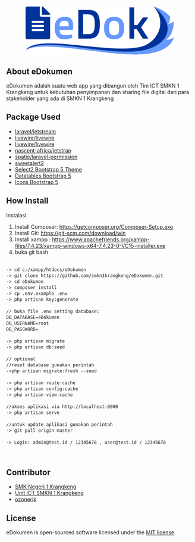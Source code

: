 <p align="center"><a href="#" target="_blank"><img src="public/img/logo.svg" width="400"></a></p>

## About eDokumen
eDokumen adalah suatu web app yang dibangun oleh Tim ICT SMKN 1 Krangkeng untuk kebutuhan penyimpanan dan sharing file digital dari para stakeholder yang ada di SMKN 1 Krangkeng

## Package Used
<ul>
<li>
    <a href="https://jetstream.laravel.com/2.x/installation.html">laravel/jetstream</a>
</li>
<li>
    <a href="https://laravel-livewire.com/docs/2.x/installation">livewire/livewire</a>
</li>
<li>
    <a href="https://laravel-livewire.com/docs/2.x/installation">livewire/livewire</a>
</li>
<li>
    <a href="https://github.com/nascent-africa/jetstrap">nascent-africa/jetstrap</a>
</li>
<li>
    <a href="https://spatie.be/docs/laravel-permission/v5/installation-laravel">spatie/laravel-permission</a>
</li>
<li>
    <a href="https://sweetalert2.github.io/">sweetalert2</a>
</li>
<li>
    <a href="https://github.com/apalfrey/select2-bootstrap-5-theme">Select2 Bootstrap 5 Theme</a>
</li>
<li>
    <a href="https://datatables.net/extensions/fixedheader/examples/integration/responsive-bootstrap.html">Datatables Bootstrap 5</a>
</li>
<li>
    <a href="https://icons.getbootstrap.com/">Icons Bootstrap 5</a>
</li>

</ul>

## How Install
Instalasi:
1. Install Composer: https://getcomposer.org/Composer-Setup.exe
2. Install Git: https://git-scm.com/download/win
3. Install xampp : https://www.apachefriends.org/xampp-files/7.4.23/xampp-windows-x64-7.4.23-0-VC15-installer.exe
4. buka git bash
<pre>
<code>
-> cd c:/xampp/htdocs/eDokumen
-> git clone https://github.com/smkn1krangkeng/eDokumen.git
-> cd eDokumen
-> composer install
-> cp .env.example .env
-> php artisan key:generate

// buka file .env setting database:
DB_DATABASE=eDokumen
DB_USERNAME=root
DB_PASSWORD=

-> php artisan migrate
-> php artisan db:seed

// optional
//reset database gunakan perintah
->php artisan migrate:fresh --seed

-> php artisan route:cache
-> php artisan config:cache
-> php artisan view:cache

//akses aplikasi via http://localhost:8000
-> php artisan serve

//untuk update aplikasi gunakan perintah
-> git pull origin master

-> Login: admin@test.id / 12345678 , user@test.id / 12345678

</code>
</pre>

## Contributor
<ul>
<li><a href="https://github.com/smkn1krangkeng">SMK Negeri 1 Krangkeng</a></li>
<li><a href="https://github.com/ict-smkn1krangkeng">Unit ICT SMKN 1 Krangkeng</a></li>
<li><a href="https://github.com/ozonerik">ozonerik</a></li>
</ul>

## License
eDokumen is open-sourced software licensed under the [MIT license](https://opensource.org/licenses/MIT).

